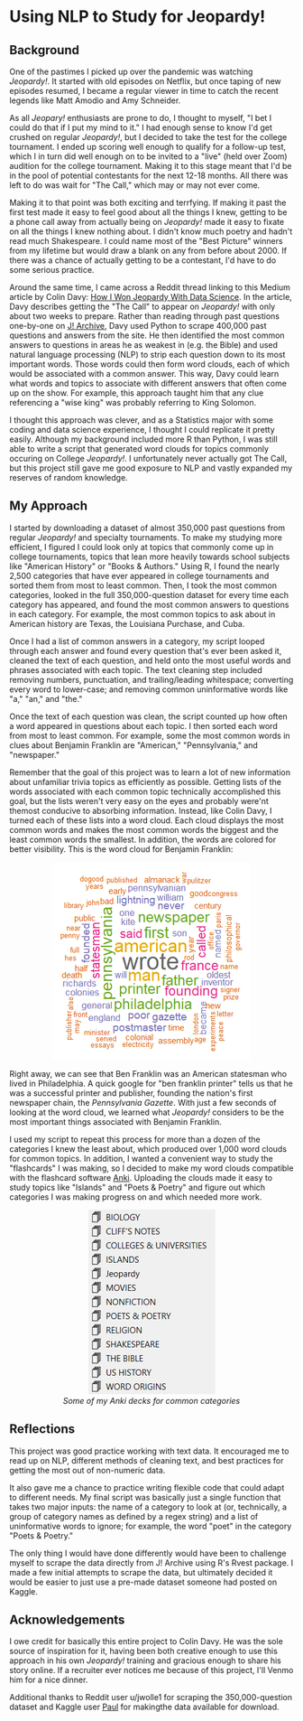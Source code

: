 # Using NLP to Study for Jeopardy!

## Background

One of the pastimes I picked up over the pandemic was watching *Jeopardy!*. It started with old episodes on Netflix, but once taping of new episodes resumed, I became a regular viewer in time to catch the recent legends like Matt Amodio and Amy Schneider.

As all *Jeopary!* enthusiasts are prone to do, I thought to myself, "I bet I could do that if I put my mind to it." I had enough sense to know I'd get crushed on regular *Jeopardy!*, but I decided to take the test for the college tournament. I ended up scoring well enough to qualify for a follow-up test, which I in turn did well enough on to be invited to a "live" (held over Zoom) audition for the college tournament. Making it to this stage meant that I'd be in the pool of potential contestants for the next 12-18 months. All there was left to do was wait for "The Call," which may or may not ever come.

Making it to that point was both exciting and terrfying. If making it past the first test made it easy to feel good about all the things I knew, getting to be a phone call away from actually being on *Jeopardy!* made it easy to fixate on all the things I knew nothing about. I didn't know much poetry and hadn't read much Shakespeare. I could name most of the "Best Picture" winners from my lifetime but would draw a blank on any from before about 2000. If there was a chance of actually getting to be a contestant, I'd have to do some serious practice.

Around the same time, I came across a Reddit thread linking to this Medium article by Colin Davy: [How I Won Jeopardy With Data Science](https://colindavy.medium.com/how-i-won-jeopardy-with-data-science-c2e9b52a1958). In the article, Davy describes getting the "The Call" to appear on *Jeopardy!* with only about two weeks to prepare. Rather than reading through past questions one-by-one on [J! Archive](https://www.j-archive.com), Davy used Python to scrape 400,000 past questions and answers from the site. He then identified the most common answers to questions in areas he as weakest in (e.g. the Bible) and used natural language processing (NLP) to strip each question down to its most important words. Those words could then form word clouds, each of which would be associated with a common answer. This way, Davy could learn what words and topics to associate with different answers that often come up on the show. For example, this approach taught him that any clue referencing a "wise king" was probably referring to King Solomon.

I thought this approach was clever, and as a Statistics major with some coding and data science experience, I thought I could replicate it pretty easily. Although my background included more R than Python, I was still able to write a script that generated word clouds for topics commonly occuring on College *Jeopardy!*. I unfortunately never actually got The Call, but this project still gave me good exposure to NLP and vastly expanded my reserves of random knowledge.

## My Approach

I started by downloading a dataset of almost 350,000 past questions from regular *Jeopardy!* and specialty tournaments. To make my studying more efficient, I figured I could look only at topics that commonly come up in college tournaments, topics that lean more heavily towards school subjects like "American History" or "Books & Authors." Using R, I found the nearly 2,500 categories that have ever appeared in college tournaments and sorted them from most to least common. Then, I took the most common categories, looked in the full 350,000-question dataset for every time each category has appeared, and found the most common answers to questions in each category. For example, the most common topics to ask about in American history are Texas, the Louisiana Purchase, and Cuba.

Once I had a list of common answers in a category, my script looped through each answer and found every question that's ever been asked it, cleaned the text of each question, and held onto the most useful words and phrases associated with each topic. The text cleaning step included removing numbers, punctuation, and trailing/leading whitespace; converting every word to lower-case; and removing common uninformative words like "a," "an," and "the."

Once the text of each question was clean, the script counted up how often a word appeared in questions about each topic. I then sorted each word from most to least common. For example, some the most common words in clues about Benjamin Franklin are "American," "Pennsylvania," and "newspaper."

Remember that the goal of this project was to learn a lot of new information about unfamiliar trivia topics as efficiently as possible. Getting lists of the words associated with each common topic technically accomplished this goal, but the lists weren't very easy on the eyes and probably were'nt themost conducive to absorbing information. Instead, like Colin Davy, I turned each of these lists into a word cloud. Each cloud displays the most common words and makes the most common words the biggest and the least common words the smallest. In addition, the words are colored for better visibility. This is the word cloud for Benjamin Franklin:

<p align = "center">
<img src = https://github.com/jonah916/Jeopardy-NLP/blob/main/wordcloud_benjamin%20franklin.png>
</p>

Right away, we can see that Ben Franklin was an American statesman who lived in Philadelphia. A quick google for "ben franklin printer" tells us that he was a successful printer and publisher, founding the nation's first newspaper chain, the *Pennsylvania Gazette*. With just a few seconds of looking at the word cloud, we learned what *Jeopardy!* considers to be the most important things associated with Benjamin Franklin.

I used my script to repeat this process for more than a dozen of the categories I knew the least about, which produced over 1,000 word clouds for common topics. In addition, I wanted a convenient way to study the "flashcards" I was making, so I decided to make my word clouds compatible with the flashcard software [Anki](https://apps.ankiweb.net/). Uploading the clouds made it easy to study topics like "Islands" and "Poets & Poetry" and figure out which categories I was making progress on and which needed more work.

<p align = "center">
  <img src = https://github.com/jonah916/Jeopardy-NLP/blob/main/Anki%20Decks.png>
<br>
<em>Some of my Anki decks for common categories</em>
</p>

## Reflections

This project was good practice working with text data. It encouraged me to read up on NLP, different methods of cleaning text, and best practices for getting the most out of non-numeric data.

It also gave me a chance to practice writing flexible code that could adapt to different needs. My final script was basically just a single function that takes two major inputs: the name of a category to look at (or, technically, a group of category names as defined by a regex string) and a list of uninformative words to ignore; for example, the word "poet" in the category "Poets & Poetry."

The only thing I would have done differently would have been to challenge myself to scrape the data directly from J! Archive using R's Rvest package. I made a few initial attempts to scrape the data, but ultimately decided it would be easier to just use a pre-made dataset someone had posted on Kaggle.

## Acknowledgements

I owe credit for basically this entire project to Colin Davy. He was the sole source of inspiration for it, having been both creative enough to use this approach in his own *Jeopardy!* training and gracious enough to share his story online. If a recruiter ever notices me because of this project, I'll Venmo him for a nice dinner.

Additional thanks to Reddit user u/jwolle1 for scraping the 350,000-question dataset and Kaggle user [Paul](https://www.kaggle.com/prondeau) for makingthe data available for download.
